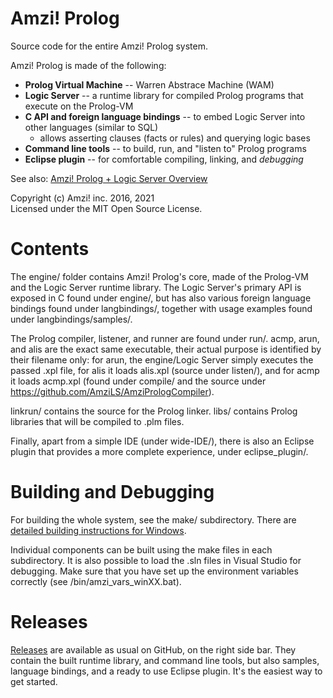 # Amzi! Prolog

Source code for the entire Amzi! Prolog system.

Amzi! Prolog is made of the following:
  - **Prolog Virtual Machine** -- Warren Abstrace Machine (WAM)
  - **Logic Server** -- a runtime library for compiled Prolog programs that execute on the Prolog-VM
  - **C API and foreign language bindings** -- to embed Logic Server into other languages (similar to SQL)
    - allows asserting clauses (facts or rules) and querying logic bases
  - **Command line tools** -- to build, run, and "listen to" Prolog programs
  - **Eclipse plugin** -- for comfortable compiling, linking, and *debugging*

See also: [Amzi! Prolog + Logic Server Overview](https://www.amzi.com/AmziPrologLogicServer/white_papers/amzi_overview.php)

Copyright (c) Amzi! inc. 2016, 2021    
Licensed under the MIT Open Source License.

# Contents

The engine/ folder contains Amzi! Prolog's core, made of the Prolog-VM and the Logic Server runtime library.
The Logic Server's primary API is exposed in C found under engine/, but has also various foreign language bindings found under langbindings/, together with usage examples found under langbindings/samples/.

The Prolog compiler, listener, and runner are found under run/. acmp, arun, and alis are the exact same executable, their actual purpose is identified by their filename only: for arun, the engine/Logic Server simply executes the passed .xpl file, for alis it loads alis.xpl (source under listen/), and for acmp it loads acmp.xpl (found under compile/ and the source under https://github.com/AmziLS/AmziPrologCompiler).

linkrun/ contains the source for the Prolog linker. libs/ contains Prolog libraries that will be compiled to .plm files.

Finally, apart from a simple IDE (under wide-IDE/), there is also an Eclipse plugin that provides a more complete experience, under eclipse_plugin/.

# Building and Debugging

For building the whole system, see the make/ subdirectory. There are [detailed building instructions for Windows](https://github.com/AmziLS/AmziProlog/blob/master/Windows%20compilation%20instructions.md).

Individual components can be built using the make files in each subdirectory. It is also possible to load the .sln files in Visual Studio for debugging. Make sure that you have set up the environment variables correctly (see /bin/amzi_vars_winXX.bat).

# Releases

[Releases](https://github.com/AmziLS/AmziProlog/releases) are available as usual on GitHub, on the right side bar. They contain the built runtime library, and command line tools, but also samples, language bindings, and a ready to use Eclipse plugin. It's the easiest way to get started.
